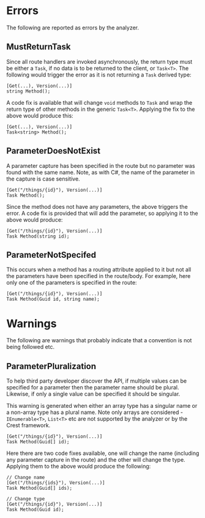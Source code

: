 ﻿Errors
======

The following are reported as errors by the analyzer.


MustReturnTask
--------------

Since all route handlers are invoked asynchronously, the return type must be
either a `Task`, if no data is to be returned to the client, or `Task<T>`. The
following would trigger the error as it is not returning a `Task` derived type:

    [Get(...), Version(...)]
    string Method();

A code fix is available that will change `void` methods to `Task` and wrap the
return type of other methods in the generic `Task<T>`. Applying the fix to the
above would produce this:

    [Get(...), Version(...)]
    Task<string> Method();


ParameterDoesNotExist
---------------------

A parameter capture has been specified in the route but no parameter was found
with the same name. Note, as with C#, the name of the parameter in the capture
is case sensitive.

    [Get("/things/{id}"), Version(...)]
    Task Method();

Since the method does not have any parameters, the above triggers the error. A
code fix is provided that will add the parameter, so applying it to the above
would produce:

    [Get("/things/{id}"), Version(...)]
    Task Method(string id);


ParameterNotSpecifed
--------------------

This occurs when a method has a routing attribute applied to it but not all
the parameters have been specified in the route/body. For example, here only
one of the parameters is specified in the route:

    [Get("/things/{id}"), Version(...)]
    Task Method(Guid id, string name);


Warnings
========

The following are warnings that probably indicate that a convention is not
being followed etc.


ParameterPluralization
----------------------

To help third party developer discover the API, if multiple values can be
specified for a parameter then the parameter name should be plural. Likewise,
if only a single value can be specified it should be singular.

This warning is generated when either an array type has a singular name or a
non-array type has a plural name. Note only arrays are considered -
`IEnumerable<T>`, `List<T>` etc are not supported by the analyzer or by the
Crest framework.

    [Get("/things/{id}"), Version(...)]
    Task Method(Guid[] id);

Here there are two code fixes available, one will change the name (including
any parameter capture in the route) and the other will change the type.
Applying them to the above would produce the following:

    // Change name
    [Get("/things/{ids}"), Version(...)]
    Task Method(Guid[] ids);

    // Change type
    [Get("/things/{id}"), Version(...)]
    Task Method(Guid id);
